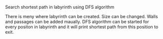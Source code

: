Search shortest path in labyrinth using DFS algorithm

There is meny where labyrinth can be created. Size can be changed. Walls and passages can be added maually. 
DFS algorithm can be started for every positon in labyrinth and it will print shortest path from this position to exit.
